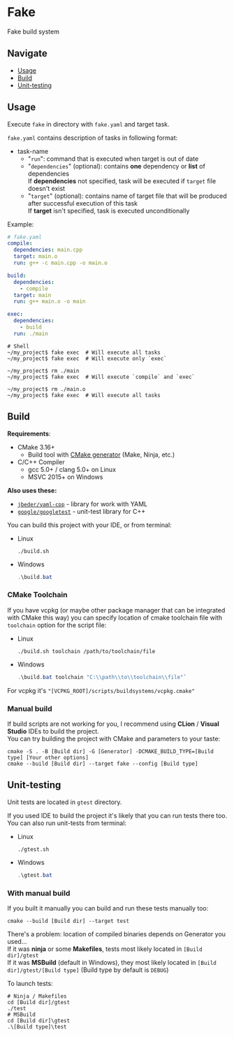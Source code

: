 # Fake

Fake build system

## Navigate
 * [Usage](#Usage)
 * [Build](#Build)
 * [Unit-testing](#Unit-testing)

## Usage

Execute `fake` in directory with `fake.yaml` and target task.

`fake.yaml` contains description of tasks in following format:
 * task-name
   * "`run`": command that is executed when target is out of date
   * "`dependencies`" (optional): contains **one** dependency or **list** of dependencies\
     If **dependencies** not specified, task will be executed if `target` file doesn't exist
   * "`target`" (optional): contains name of target file that will be produced
    after successful execution of this task\
    If **target** isn't specified, task is executed unconditionally

Example:
```yaml
# fake.yaml
compile:
  dependencies: main.cpp
  target: main.o
  run: g++ -c main.cpp -o main.o

build:
  dependencies:
    - compile
  target: main
  run: g++ main.o -o main

exec:
  dependencies:
    - build
  run: ./main
```

```shell
# Shell
~/my_project$ fake exec  # Will execute all tasks
~/my_project$ fake exec  # Will execute only `exec`

~/my_project$ rm ./main
~/my_project$ fake exec  # Will execute `compile` and `exec`

~/my_project$ rm ./main.o
~/my_project$ fake exec  # Will execute all tasks
```


## Build
**Requirements**:
* CMake 3.16+
    * Build tool with [CMake generator](https://cmake.org/cmake/help/latest/manual/cmake-generators.7.html) (Make, Ninja, etc.)
* C/C++ Compiler
    * gcc 5.0+ / clang 5.0+ on Linux
    * MSVC 2015+ on Windows


**Also uses these:**
 * [`jbeder/yaml-cpp`](https://github.com/jbeder/yaml-cpp) - library for work with YAML
 * [`google/googletest`](https://github.com/google/googletest) - unit-test library for C++

You can build this project with your IDE, or from terminal:
* Linux
  ```shell
  ./build.sh
  ```
* Windows
  ```powershell
  .\build.bat
  ```

### CMake Toolchain
If you have vcpkg (or maybe other package manager that can be integrated with CMake this way)
you can specify location of cmake toolchain file with `toolchain` option for the script file:
* Linux
  ```shell
  ./build.sh toolchain /path/to/toolchain/file
  ```
* Windows
  ```powershell
  .\build.bat toolchain "C:\\path\\to\\toolchain\\file"`
  ```

For vcpkg it's `"[VCPKG_ROOT]/scripts/buildsystems/vcpkg.cmake"`

### Manual build
If build scripts are not working for you, I recommend using **CLion** / **Visual Studio** IDEs to build the project.\
You can try building the project with CMake and parameters to your taste:
```shell
cmake -S . -B [Build dir] -G [Generator] -DCMAKE_BUILD_TYPE=[Build type] [Your other options]
cmake --build [Build dir] --target fake --config [Build type]
```

## Unit-testing

Unit tests are located in `gtest` directory.

If you used IDE to build the project it's likely that you can run tests there too.\
You can also run unit-tests from terminal:
 * Linux
   ```shell
   ./gtest.sh
   ```
 * Windows
   ```powershell
   .\gtest.bat
   ```

### With manual build
If you built it manually you can build and run these tests manually too:
```shell
cmake --build [Build dir] --target test
```
There's a problem: location of compiled binaries depends on Generator you used...\
If it was **ninja** or some **Makefiles**, tests most likely located in `[Build dir]/gtest`\
If it was **MSBuild** (default in Windows), they most likely located in `[Build dir]/gtest/[Build type]`
(Build type by default is `DEBUG`)

To launch tests:
```shell
# Ninja / Makefiles
cd [Build dir]/gtest
./test
# MSBuild
cd [Build dir]\gtest
.\[Build type]\test
```

